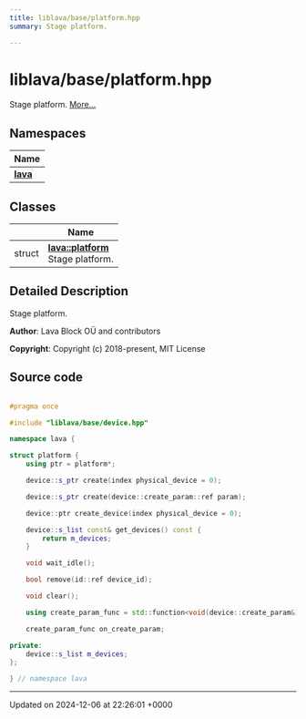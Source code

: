 ```yaml
---
title: liblava/base/platform.hpp
summary: Stage platform. 

---
```


# liblava/base/platform.hpp

Stage platform.  [More...](#detailed-description)

## Namespaces

| Name           |
| -------------- |
| **[lava](/_doxybook/Namespaces/namespacelava.md)**  |

## Classes

|                | Name           |
| -------------- | -------------- |
| struct | **[lava::platform](/_doxybook/Classes/structlava_1_1platform.md)** <br>Stage platform.  |

## Detailed Description

Stage platform. 

**Author**: Lava Block OÜ and contributors 

**Copyright**: Copyright (c) 2018-present, MIT License 



## Source code

```cpp

#pragma once

#include "liblava/base/device.hpp"

namespace lava {

struct platform {
    using ptr = platform*;

    device::s_ptr create(index physical_device = 0);

    device::s_ptr create(device::create_param::ref param);

    device::ptr create_device(index physical_device = 0);

    device::s_list const& get_devices() const {
        return m_devices;
    }

    void wait_idle();

    bool remove(id::ref device_id);

    void clear();

    using create_param_func = std::function<void(device::create_param&)>;

    create_param_func on_create_param;

private:
    device::s_list m_devices;
};

} // namespace lava
```


-------------------------------

Updated on 2024-12-06 at 22:26:01 +0000

